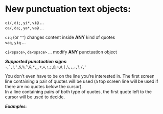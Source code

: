 New punctuation text objects:
=============================

   `ci/`, `di;`, `yi*`, `vi@` ...  
   `ca/`, `da;`, `ya*`, `va@` ...

   `ciq` (or `""`) changes content inside **ANY** kind of quotes  
   `vaq`, `yiq` ...

   `ci<space>`, `da<space>` ... modify **ANY** punctuation object

**_Supported punctuation signs_**:  
`-`,`` ` ``,`!`,`"`,`$`,`%`,`^`,`&`,`*`,`_`,`+`,`=`,`:`,`;`,`@`,`~`,`#`,`|`,`\`,`,`,`.`,`?`,`/`,`'`

You don't even have to be on the line you're interested in. The first screen  
line containing a pair of quotes will be used (a top screen line will be used if  
there are no quotes below the cursor).  
In a line containing pairs of both type of quotes, the first quote left to the  
cursor will be used to decide.

**_Examples_**:
